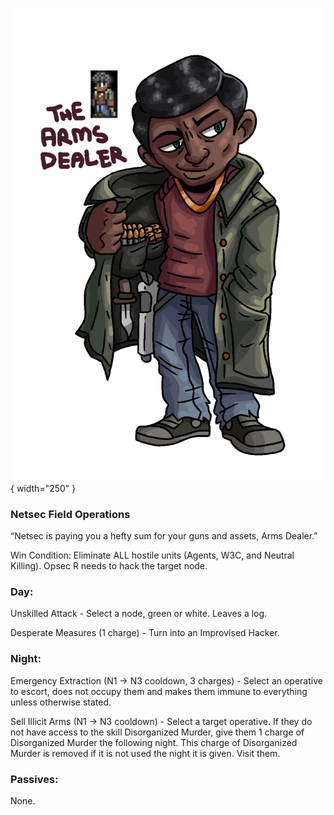 ![armsdealer.png](Images/armsdealer.png){ width="250" }

### **Netsec Field Operations**

“Netsec is paying you a hefty sum for your guns and assets, Arms Dealer.”

Win Condition: Eliminate ALL hostile units (Agents, W3C, and Neutral Killing). Opsec R needs to hack the target node.

### **Day:**

Unskilled Attack - Select a node, green or white. Leaves a log.

Desperate Measures (1 charge) - Turn into an Improvised Hacker.

### **Night:**

Emergency Extraction (N1 -> N3 cooldown, 3 charges) - Select an operative to escort, does not occupy them and makes them immune to everything unless otherwise stated.

Sell Illicit Arms (N1 -> N3 cooldown) - Select a target operative. If they do not have access to the skill Disorganized Murder, give them 1 charge of Disorganized Murder the following night. This charge of Disorganized Murder is removed if it is not used the night it is given. Visit them.

### **Passives:**

None.